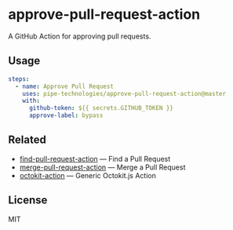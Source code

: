 # approve-pull-request-action

A GitHub Action for approving pull requests.

## Usage

```yaml
steps:
  - name: Approve Pull Request
    uses: pipe-technologies/approve-pull-request-action@master 
    with:
      github-token: ${{ secrets.GITHUB_TOKEN }}
      approve-label: bypass
```

## Related

- [find-pull-request-action](https://github.com/juliangruber/find-pull-request-action) &mdash; Find a Pull Request
- [merge-pull-request-action](https://github.com/juliangruber/merge-pull-request-action) &mdash; Merge a Pull Request
- [octokit-action](https://github.com/juliangruber/octokit-action) &mdash; Generic Octokit.js Action

## License

MIT
